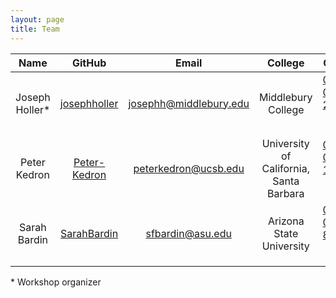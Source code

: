 ```yaml
---
layout: page
title: Team
---
```


| Name | GitHub | Email | College | ORCID |
| :--: |  :--: |  :--: | :--: |  :--: |
| Joseph Holler\* | [josephholler](https://josephholler.github.io) | josephh@middlebury.edu | Middlebury College | <a href="https://orcid.org/0000-0002-2381-2699">0000-0002-2381-2699 <img alt="ORCID logo" src="https://info.orcid.org/wp-content/uploads/2019/11/orcid_16x16.png" width="16" height="16" /></a> |
| Peter Kedron | [Peter-Kedron](https://peterkedron.com/)  | peterkedron@ucsb.edu | University of California, Santa Barbara | <a href="https://orcid.org/0000-0002-1093-3416">0000-0002-1093-3416 <img alt="ORCID logo" src="https://info.orcid.org/wp-content/uploads/2019/11/orcid_16x16.png" width="16" height="16" /></a> |
| Sarah Bardin | [SarahBardin](https://github.com/SarahBardin) | sfbardin@asu.edu | Arizona State University | <a href="https://orcid.org/0000-0001-8657-1725">0000-0001-8657-1725 <img alt="ORCID logo" src="https://info.orcid.org/wp-content/uploads/2019/11/orcid_16x16.png" width="16" height="16" /></a> |

\* Workshop organizer

